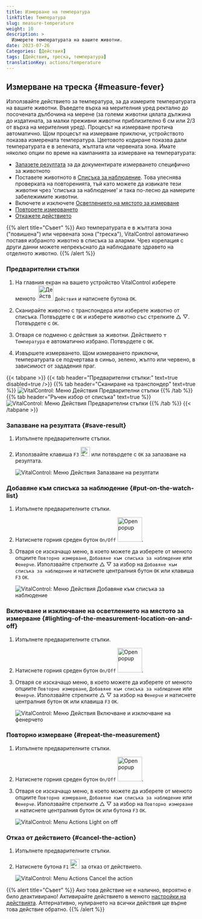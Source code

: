 ```yaml
---
title: Измерване на температура
linkTitle: Температура
slug: measure-temperature
weight: 10
description: >
  Измерете температурата на вашите животни.
date: 2023-07-26
Categories: [Действия]
tags: [Действия, треска, температура]
translationKey: actions/temperature
---
```


## Измерване на треска {#measure-fever}

Използвайте действието за температура, за да измерите температурата на вашите животни. Въведете върха на мерителния уред ректално до посочената дълбочина на мерене (за големи животни цялата дължина до издатината, за малки преживни животни приблизително 6 см или 2/3 от върха на мерителния уред). Процесът на измерване протича автоматично. Щом процесът на измерване приключи, устройството показва измерената температура. Цветовото кодиране показва дали температурата е в зелената, жълтата или червената зона. Имате няколко опции по време на кампанията за измерване на температурата:

- [Запазете резултата](#save-result) за да документирате измерването специфично за животното
- Поставете животното в [Списъка за наблюдение](#put-on-the-watch-list). Това улеснява проверката на повторенията, тъй като можете да извикате тези животни чрез 'списъка за наблюдение' и така по-лесно да намерите забележимите животни.
- Включете и изключете [Осветлението на мястото за измерване](#lighting-of-the-measurement-location-on-and-off)
- [Повторете измерването](#repeat-the-measurement)
- [Откажете действието](#cancel-the-action)

{{% alert title="Съвет" %}}
Ако температурата е в жълтата зона ("повишена") или червената зона ("треска"), VitalControl автоматично поставя избраното животно в списъка за аларми. Чрез корелация с други данни можете непрекъснато да наблюдавате здравето на отделното животно.
{{% /alert %}}

### Предварителни стъпки 

1. На главния екран на вашето устройство VitalControl изберете менюто &nbsp;<img src="/icons/actions.svg" width="40" align="bottom" alt="Действия" /> `Действия` и натиснете бутона `OK`.

2. Сканирайте животно с транспондера или изберете животно от списъка. Потвърдете с `OK` и изберете животно със стрелките △ ▽. Потвърдете с `OK`.

3. Отваря се подменю с действия за животни. Действието <img src="/icons/actions/temperature.svg" width="10" align="bottom" alt="Температура" /> `Температура` е автоматично избрано. Потвърдете с `OK`.

4. Извършете измерването. Щом измерването приключи, температурата се подчертава в синьо, зелено, жълто или червено, в зависимост от зададения праг.

{{< tabpane >}}
{{< tab header="Предварителни стъпки:" text=true disabled=true />}}
{{% tab header="Сканиране на транспондер" text=true %}}
![VitalControl: Меню Действия Предварителни стъпки](../images/firststeps-scan.png "Предварителни стъпки")
{{% /tab %}}
{{% tab header="Ръчен избор от списъка" text=true %}}
![VitalControl: Меню Действия Предварителни стъпки](../images/firststeps.png "Предварителни стъпки")
{{% /tab %}}
{{< /tabpane >}}

### Запазване на резултата {#save-result}

1. Изпълнете предварителните стъпки.

2. Използвайте клавиша `F3` <img src="/icons/footer/save.svg" width="25" align="bottom" alt="Save" /> или потвърдете с `OK` за запазване на резултата.

    ![VitalControl: Меню Действия Запазване на резултати](../images/saveresults.png "Запазване на резултати")

### Добавяне към списъка за наблюдение {#put-on-the-watch-list}

1. Изпълнете предварителните стъпки.

2. Натиснете горния среден бутон `On/Off` <img src="/icons/footer/repeat_add_to_watch.svg" width="65" align="bottom" alt="Open popup" />.

3. Отваря се изскачащо меню, в което можете да изберете от менюто опциите `Повторно измерване`, `Добавяне към списъка за наблюдение` или `Фенерче`. Използвайте стрелките △ ▽ за избор на `Добавяне към списъка за наблюдение` и натиснете централния бутон `OK` или клавиша `F3` `OK`.

    ![VitalControl: Меню Действия Добавяне към списъка за наблюдение](../images/watchlist.png "Добавяне към списъка за наблюдение")

### Включване и изключване на осветлението на мястото за измерване {#lighting-of-the-measurement-location-on-and-off}

1. Изпълнете предварителните стъпки.

2. Натиснете горния среден бутон `On/Off` <img src="/icons/footer/repeat_add_to_watch.svg" width="65" align="bottom" alt="Open popup" />.

3. Отваря се изскачащо меню, в което можете да изберете от менюто опциите `Повторно измерване`, `Добавяне към списъка за наблюдение` или `Фенерче`. Използвайте стрелките △ ▽ за избор на `Фенерче` и натиснете централния бутон `OK` или клавиша `F3` `OK`.

    ![VitalControl: Меню Действия Включване и изключване на фенерчето](../images/light.png "Фенерче включване и изключване")

### Повторно измерване {#repeat-the-measurement}

1. Изпълнете предварителните стъпки.

2. Натиснете горния среден бутон `On/Off` <img src="/icons/footer/repeat_add_to_watch.svg" width="65" align="bottom" alt="Open popup" />.

3. Отваря се изскачащо меню, в което можете да изберете от менюто опциите `Повторно измерване`, `Добавяне към списъка за наблюдение` или `Фенерче`. Използвайте стрелките △ ▽ за избор на `Повторно измерване` и натиснете централния бутон `OK` или бутона `F3` `OK`.

    ![VitalControl: Menu Actions Light on off](../images/repeat.png "Light on off")

### Отказ от действието {#cancel-the-action}

1. Изпълнете предварителните стъпки.

2. Натиснете бутона `F1` <img src="/icons/footer/cancel.svg" width="25" align="bottom" alt="Cancel" /> за отказ от действието.

    ![VitalControl: Menu Actions Cancel the action](../images/saveresults.png "Cancel the action")

{{% alert title="Съвет" %}}
Ако това действие не е налично, вероятно е било деактивирано! Активирайте действието в менюто [настройки на действията](../setting/). Алтернативно, нулирането на всички действия ще върне това действие обратно.
{{% /alert %}}
